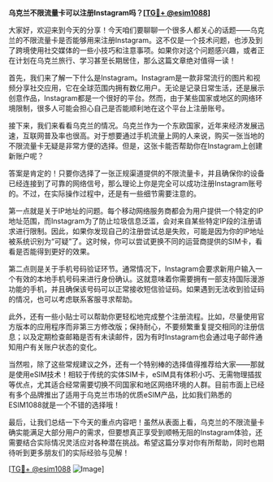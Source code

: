 **乌克兰不限流量卡可以注册Instagram吗？[[TG💪+ @esim1088](https://t.me/s/esim1088)]**

大家好，欢迎来到今天的分享！今天咱们要聊聊一个很多人都关心的话题——乌克兰的不限流量卡是否能够用来注册Instagram。这不仅是一个技术问题，也涉及到了跨境使用社交媒体的一些小技巧和注意事项。如果你对这个问题感兴趣，或者正在计划在乌克兰旅行、学习甚至长期居住，那么这篇文章绝对值得一读！

首先，我们来了解一下什么是Instagram。Instagram是一款非常流行的图片和视频分享社交应用，它在全球范围内拥有数亿用户。无论是记录日常生活，还是展示创意作品，Instagram都是一个很好的平台。然而，由于某些国家或地区的网络环境限制，很多人可能会担心自己是否能顺利地在这个平台上注册账号。

接下来，我们来看看乌克兰的情况。乌克兰作为一个东欧国家，近年来经济发展迅速，互联网普及率也很高。对于想要通过手机流量上网的人来说，购买一张当地的不限流量卡无疑是非常方便的选择。但是，这张卡能否帮助你在Instagram上创建新账户呢？

答案是肯定的！只要你选择了一张正规渠道提供的不限流量卡，并且确保你的设备已经连接到了可靠的网络信号，那么理论上你是完全可以成功注册Instagram账号的。不过，在实际操作过程中，还是有一些细节需要注意的。

第一点就是关于IP地址的问题。每个移动网络服务商都会为用户提供一个特定的IP地址范围，而Instagram为了防止垃圾信息泛滥，会对来自某些特定IP段的注册请求进行限制。因此，如果你发现自己的注册尝试总是失败，可能是因为你的IP地址被系统识别为“可疑”了。这时候，你可以尝试更换不同的运营商提供的SIM卡，看看是否能得到更好的效果。

第二点则是关于手机号码验证环节。通常情况下，Instagram会要求新用户输入一个有效的本地手机号码来进行身份确认。这就意味着你需要拥有一部支持国际漫游功能的手机，并且确保该号码可以正常接收短信验证码。如果遇到无法收到验证码的情况，也可以考虑联系客服寻求帮助。

此外，还有一些小贴士可以帮助你更轻松地完成整个注册流程。比如，尽量使用官方版本的应用程序而非第三方修改版；保持耐心，不要频繁重复提交相同的注册信息；以及定期检查邮箱是否有未读邮件，因为有时Instagram也会通过电子邮件通知用户有关账户状态的变化。

当然啦，除了这些常规建议之外，还有一个特别棒的选择值得推荐给大家——那就是使用eSIM技术！相较于传统的实体SIM卡，eSIM具有体积小巧、无需物理插拔等优点，尤其适合经常需要切换不同国家和地区网络环境的人群。目前市面上已经有多个品牌推出了适用于乌克兰市场的优质eSIM产品，比如我们熟悉的ESIM1088就是一个不错的选择哦！

最后，让我们总结一下今天的重点内容吧！虽然从表面上看，乌克兰的不限流量卡确实能满足大部分用户的需求，但要想真正享受到顺畅无阻的Instagram体验，还需要结合实际情况灵活应对各种潜在挑战。希望这篇分享对你有所帮助，同时也期待听到更多朋友们的实际经验与见解！

[[TG💪+ @esim1088](https://t.me/s/esim1088) ![Image](https://i.postimg.cc/4NQfJmqS/Snipaste-2025-05-13-00-14-12.png)]